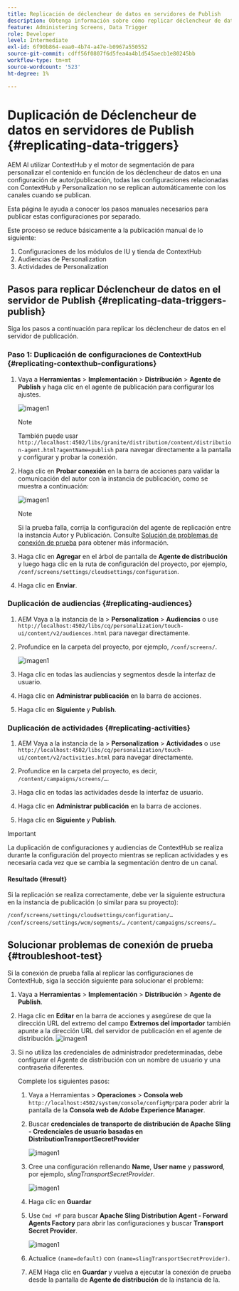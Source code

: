 ```yaml
---
title: Replicación de déclencheur de datos en servidores de Publish
description: Obtenga información sobre cómo replicar déclencheur de datos en el servidor de publicación para AEM Screens.
feature: Administering Screens, Data Trigger
role: Developer
level: Intermediate
exl-id: 6f90b864-eaa0-4b74-a47e-b0967a550552
source-git-commit: cdff56f0807f6d5fea4a4b1d545aecb1e80245bb
workflow-type: tm+mt
source-wordcount: '523'
ht-degree: 1%

---
```


# Duplicación de Déclencheur de datos en servidores de Publish {#replicating-data-triggers}

AEM Al utilizar ContextHub y el motor de segmentación de para personalizar el contenido en función de los déclencheur de datos en una configuración de autor/publicación, todas las configuraciones relacionadas con ContextHub y Personalization no se replican automáticamente con los canales cuando se publican.

Esta página le ayuda a conocer los pasos manuales necesarios para publicar estas configuraciones por separado.

Este proceso se reduce básicamente a la publicación manual de lo siguiente:

1. Configuraciones de los módulos de IU y tienda de ContextHub
1. Audiencias de Personalization
1. Actividades de Personalization

## Pasos para replicar Déclencheur de datos en el servidor de Publish {#replicating-data-triggers-publish}

Siga los pasos a continuación para replicar los déclencheur de datos en el servidor de publicación.

### Paso 1: Duplicación de configuraciones de ContextHub {#replicating-contexthub-configurations}

1. Vaya a **Herramientas** > **Implementación** > **Distribución** > **Agente de Publish** y haga clic en el agente de publicación para configurar los ajustes.

   ![imagen1](/help/user-guide/assets/replicating-triggers/replicating-triggers1.png)

   >[!NOTE]
   >
   >También puede usar `http://localhost:4502/libs/granite/distribution/content/distribution-agent.html?agentName=publish` para navegar directamente a la pantalla y configurar y probar la conexión.

1. Haga clic en **Probar conexión** en la barra de acciones para validar la comunicación del autor con la instancia de publicación, como se muestra a continuación:

   ![imagen1](/help/user-guide/assets/replicating-triggers/replicating-triggers2.png)

   >[!NOTE]
   >
   >Si la prueba falla, corrija la configuración del agente de replicación entre la instancia Autor y Publicación. Consulte [Solución de problemas de conexión de prueba](/help/user-guide/replicating-data-triggers.md#troubleshoot-test) para obtener más información.

1. Haga clic en **Agregar** en el árbol de pantalla de **Agente de distribución** y luego haga clic en la ruta de configuración del proyecto, por ejemplo, `/conf/screens/settings/cloudsettings/configuration`.

1. Haga clic en **Enviar**.

### Duplicación de audiencias {#replicating-audiences}

1. AEM Vaya a la instancia de la > **Personalization** > **Audiencias** o use `http://localhost:4502/libs/cq/personalization/touch-ui/content/v2/audiences.html` para navegar directamente.

1. Profundice en la carpeta del proyecto, por ejemplo, `/conf/screens/`.

   ![imagen1](/help/user-guide/assets/replicating-triggers/replicating-triggers10.png)

1. Haga clic en todas las audiencias y segmentos desde la interfaz de usuario.

1. Haga clic en **Administrar publicación** en la barra de acciones.

1. Haga clic en **Siguiente** y **Publish**.

### Duplicación de actividades {#replicating-activities}

1. AEM Vaya a la instancia de la > **Personalization** > **Actividades** o use `http://localhost:4502/libs/cq/personalization/touch-ui/content/v2/activities.html` para navegar directamente.

1. Profundice en la carpeta del proyecto, es decir, `/content/campaigns/screens/…`.

1. Haga clic en todas las actividades desde la interfaz de usuario.

1. Haga clic en **Administrar publicación** en la barra de acciones.

1. Haga clic en **Siguiente** y **Publish**.

>[!IMPORTANT]
>
>La duplicación de configuraciones y audiencias de ContextHub se realiza durante la configuración del proyecto mientras se replican actividades y es necesaria cada vez que se cambia la segmentación dentro de un canal.

#### Resultado {#result}

Si la replicación se realiza correctamente, debe ver la siguiente estructura en la instancia de publicación (o similar para su proyecto):

`/conf/screens/settings/cloudsettings/configuration/…`
`/conf/screens/settings/wcm/segments/…`
`/content/campaigns/screens/…`

## Solucionar problemas de conexión de prueba {#troubleshoot-test}

Si la conexión de prueba falla al replicar las configuraciones de ContextHub, siga la sección siguiente para solucionar el problema:

1. Vaya a **Herramientas** > **Implementación** > **Distribución** > **Agente de Publish**.

1. Haga clic en **Editar** en la barra de acciones y asegúrese de que la dirección URL del extremo del campo **Extremos del importador** también apunte a la dirección URL del servidor de publicación en el agente de distribución.
   ![imagen1](/help/user-guide/assets/replicating-triggers/replicating-triggers9.png)

1. Si no utiliza las credenciales de administrador predeterminadas, debe configurar el Agente de distribución con un nombre de usuario y una contraseña diferentes.

   Complete los siguientes pasos:

   1. Vaya a Herramientas > **Operaciones** > **Consola web** `http://localhost:4502/system/console/configMgr`para poder abrir la pantalla de la **Consola web de Adobe Experience Manager**.
   1. Buscar **credenciales de transporte de distribución de Apache Sling - Credenciales de usuario basadas en DistributionTransportSecretProvider**

      ![imagen1](/help/user-guide/assets/replicating-triggers/replicating-triggers6.png)

   1. Cree una configuración rellenando **Name**, **User name** y **password**, por ejemplo, *slingTransportSecretProvider*.

      ![imagen1](/help/user-guide/assets/replicating-triggers/replicating-triggers7.png)

   1. Haga clic en **Guardar**
   1. Use `Cmd +F` para buscar **Apache Sling Distribution Agent - Forward Agents Factory** para abrir las configuraciones y buscar **Transport Secret Provider**.

      ![imagen1](/help/user-guide/assets/replicating-triggers/replicating-triggers8.png)

   1. Actualice `(name=default)` con `(name=slingTransportSecretProvider)`.
   1. AEM Haga clic en **Guardar** y vuelva a ejecutar la conexión de prueba desde la pantalla de **Agente de distribución** de la instancia de la.
